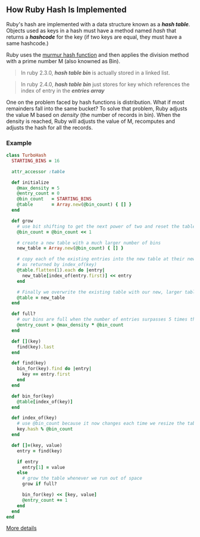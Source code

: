 ## How Ruby Hash Is Implemented

Ruby's hash are implemented with a data structure known as a _**hash table**_. Objects used as keys in a hash must have a method named _hash_ that returns a _**hashcode**_ for the key (if two keys are equal, they must have a same hashcode.)

Ruby uses the [murmur hash function](https://en.wikipedia.org/wiki/MurmurHash) and then applies the division method with a prime number M (also knowned as Bin).

> In ruby 2.3.0, _**hash table bin**_ is actually stored in a linked list.

> In ruby 2.4.0, _**hash table bin**_ just stores for key which references the index of entry in the _**entries array**_

One on the problem faced by hash functions is distribution. What if most remainders fall into the same bucket? To solve that problem, Ruby adjusts the value M based on _density_ (the number of records in bin). When the density is reached, Ruby will adjusts the value of M, recomputes and adjusts the hash for all the records.

### Example
```ruby
class TurboHash
  STARTING_BINS = 16

  attr_accessor :table

  def initialize
    @max_density = 5
    @entry_count = 0
    @bin_count   = STARTING_BINS
    @table       = Array.new(@bin_count) { [] }
  end

  def grow
    # use bit shifting to get the next power of two and reset the table size
    @bin_count = @bin_count << 1

    # create a new table with a much larger number of bins
    new_table = Array.new(@bin_count) { [] }

    # copy each of the existing entries into the new table at their new location,
    # as returned by index_of(key)
    @table.flatten(1).each do |entry|
      new_table[index_of(entry.first)] << entry
    end

    # Finally we overwrite the existing table with our new, larger table
    @table = new_table
  end

  def full?
    # our bins are full when the number of entries surpasses 5 times the number of bins
    @entry_count > @max_density * @bin_count
  end

  def [](key)
    find(key).last
  end

  def find(key)
    bin_for(key).find do |entry|
      key == entry.first
    end
  end

  def bin_for(key)
    @table[index_of(key)]
  end

  def index_of(key)
    # use @bin_count because it now changes each time we resize the table
    key.hash % @bin_count
  end

  def []=(key, value)
    entry = find(key)

    if entry
      entry[1] = value
    else
      # grow the table whenever we run out of space
      grow if full?

      bin_for(key) << [key, value]
      @entry_count += 1
    end
  end
end
```

[More details](https://blog.heroku.com/ruby-2-4-features-hashes-integers-rounding#what-39-s-this-other-default-max-density-number)
